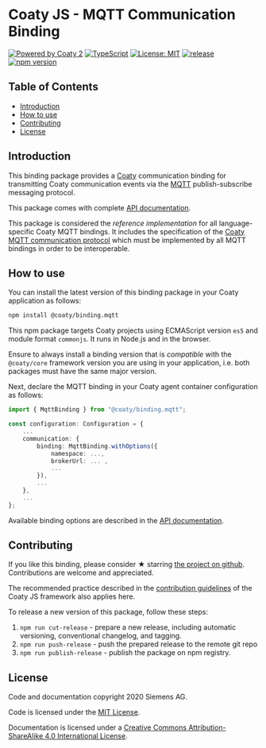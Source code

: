 # Coaty JS - MQTT Communication Binding

[![Powered by Coaty 2](https://img.shields.io/badge/Powered%20by-Coaty%202-FF8C00.svg)](https://coaty.io)
[![TypeScript](https://img.shields.io/badge/Source%20code-TypeScript-007ACC.svg)](http://www.typescriptlang.org/)
[![License: MIT](https://img.shields.io/badge/License-MIT-blue.svg)](https://opensource.org/licenses/MIT)
[![release](https://img.shields.io/badge/release-Conventional%20Commits-yellow.svg)](https://conventionalcommits.org/)
[![npm version](https://badge.fury.io/js/%40coaty%2Fbinding.mqtt.svg)](https://www.npmjs.com/package/@coaty/binding.mqtt)

## Table of Contents

* [Introduction](#introduction)
* [How to use](#how-to-use)
* [Contributing](#contributing)
* [License](#license)

## Introduction

This binding package provides a [Coaty](https://coaty.io) communication binding
for transmitting Coaty communication events via the [MQTT](https://mqtt.org/)
publish-subscribe messaging protocol.

This package comes with complete [API
documentation](https://coatyio.github.io/binding.mqtt.js/api/index.html).

This package is considered the *reference implementation* for all
language-specific Coaty MQTT bindings. It includes the specification of the
[Coaty MQTT communication
protocol](https://coatyio.github.io/binding.mqtt.js/man/communication-protocol/)
which must be implemented by all MQTT bindings in order to be interoperable.

## How to use

You can install the latest version of this binding package in your Coaty
application as follows:

```sh
npm install @coaty/binding.mqtt
```

This npm package targets Coaty projects using ECMAScript version `es5` and
module format `commonjs`. It runs in Node.js and in the browser.

Ensure to always install a binding version that is *compatible* with the
`@coaty/core` framework version you are using in your application, i.e. both
packages must have the same major version.

Next, declare the MQTT binding in your Coaty agent container configuration as
follows:

```ts
import { MqttBinding } from "@coaty/binding.mqtt";

const configuration: Configuration = {
    ...
    communication: {
        binding: MqttBinding.withOptions({
            namespace: ...,
            brokerUrl: ... ,
            ...
        }),
        ...
    },
    ...
};
```

Available binding options are described in the [API
documentation](https://coatyio.github.io/binding.mqtt.js/api/interfaces/mqttbindingoptions.html).

## Contributing

If you like this binding, please consider &#x2605; starring [the project on
github](https://github.com/coatyio/binding.mqtt.js). Contributions are welcome
and appreciated.

The recommended practice described in the [contribution
guidelines](https://github.com/coatyio/coaty-js/blob/master/CONTRIBUTING.md) of
the Coaty JS framework also applies here.

To release a new version of this package, follow these steps:

1. `npm run cut-release` - prepare a new release, including automatic
   versioning, conventional changelog, and tagging.
2. `npm run push-release` - push the prepared release to the remote git repo
3. `npm run publish-release` - publish the package on npm registry.

## License

Code and documentation copyright 2020 Siemens AG.

Code is licensed under the [MIT License](https://opensource.org/licenses/MIT).

Documentation is licensed under a
[Creative Commons Attribution-ShareAlike 4.0 International License](http://creativecommons.org/licenses/by-sa/4.0/).
